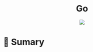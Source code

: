 <div align='center'>
    <h1><b>Go</b></h1>
    <img src='https://img.shields.io/badge/go-blue'></img>
</div>

# :pushpin: Sumary 

